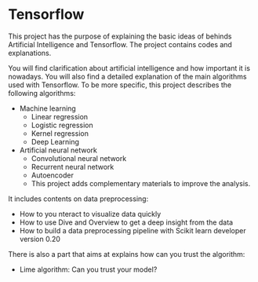 # Tensorflow

This project has the purpose of explaining the basic ideas of behinds Artificial Intelligence and Tensorflow. The project contains codes and explanations.

You will find clarification about artificial intelligence and how important it is nowadays. You will also find a detailed explanation of the main algorithms used with Tensorflow. To be more specific, this project describes the following algorithms:

- Machine learning
    - Linear regression
    - Logistic regression
    - Kernel regression
    - Deep Learning
- Artificial neural network
    - Convolutional neural network
    - Recurrent neural network
    - Autoencoder
    - This project adds complementary materials to improve the analysis.

It includes contents on data preprocessing:

- How to you nteract to visualize data quickly
- How to use Dive and Overview to get a deep insight from the data
- How to build a data preprocessing pipeline with Scikit learn developer version 0.20

There is also a part that aims at explains how can you trust the algorithm:

- Lime algorithm: Can you trust your model?

